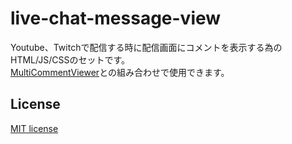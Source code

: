 # live-chat-message-view

Youtube、Twitchで配信する時に配信画面にコメントを表示する為のHTML/JS/CSSのセットです。  
[MultiCommentViewer](https://develop-kui.com/blog/multicommentviewer-download/)との組み合わせで使用できます。

## License

[MIT license](https://github.com/sifyfy/live-chat-messages-view/blob/master/LICENSE)